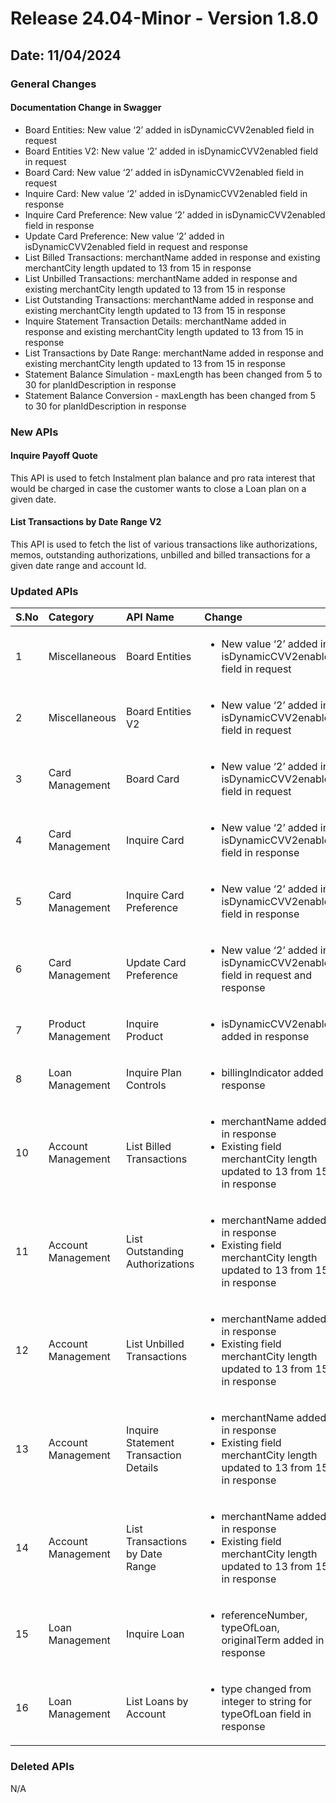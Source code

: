 # Release 24.04-Minor - Version 1.8.0

## Date: 11/04/2024

### General Changes

#### Documentation Change in Swagger

- Board Entities: New value ‘2’ added in isDynamicCVV2enabled field in request
- Board Entities V2: New value ‘2’ added in isDynamicCVV2enabled field in request
- Board Card: New value ‘2’ added in isDynamicCVV2enabled field in request
- Inquire Card: New value ‘2’ added in isDynamicCVV2enabled field in response
- Inquire Card Preference: New value ‘2’ added in isDynamicCVV2enabled field in response
- Update Card Preference: New value ‘2’ added in isDynamicCVV2enabled field in request and response
- List Billed Transactions: merchantName added in response and existing merchantCity length updated to 13 from 15 in response
- List Unbilled Transactions: merchantName added in response and existing merchantCity length updated to 13 from 15 in response
- List Outstanding Transactions: merchantName added in response and existing merchantCity length updated to 13 from 15 in response
- Inquire Statement Transaction Details: merchantName added in response and existing merchantCity length updated to 13 from 15 in response
- List Transactions by Date Range: merchantName added in response and existing merchantCity length updated to 13 from 15 in response
- Statement Balance Simulation - maxLength has been changed from 5 to 30 for planIdDescription in response
- Statement Balance Conversion - maxLength has been changed from 5 to 30 for planIdDescription in response

### New APIs

#### Inquire Payoff Quote

This API is used to fetch Instalment plan balance and pro rata interest that would be charged in case the customer wants to close a Loan plan on a given date.

#### List Transactions by Date Range V2

This API is used to fetch the list of various transactions like authorizations, memos, outstanding authorizations, unbilled and billed transactions for a given date range and account Id.

### Updated APIs

| S.No |  Category | API Name |  Change |
| :---  | :------- |  :------ | :------- |
| 1 | Miscellaneous | Board Entities | <ul> <li> New value ‘2’ added in isDynamicCVV2enabled field in request |
| 2 | Miscellaneous | Board Entities V2 | <ul> <li> New value ‘2’ added in isDynamicCVV2enabled field in request |
| 3 | Card Management | Board Card | <ul> <li> New value ‘2’ added in isDynamicCVV2enabled field in request |
| 4 | Card Management | Inquire Card | <ul> <li> New value ‘2’ added in isDynamicCVV2enabled field in response |
| 5 | Card Management | Inquire Card Preference | <ul> <li> New value ‘2’ added in isDynamicCVV2enabled field in response |
| 6 | Card Management | Update Card Preference | <ul> <li> New value ‘2’ added in isDynamicCVV2enabled field in request and response|
| 7 | Product Management | Inquire Product | <ul> <li> isDynamicCVV2enabled added in response |
| 8 | Loan Management | Inquire Plan Controls | <ul> <li> billingIndicator added in response |
| 10 | Account Management | List Billed Transactions | <ul> <li> merchantName added in response </li> <li> Existing field merchantCity length updated to 13 from 15 in response |
| 11 | Account Management | List Outstanding Authorizations | <ul> <li> merchantName added in response </li> <li> Existing field merchantCity length updated to 13 from 15 in response |
| 12 | Account Management | List Unbilled Transactions | <ul> <li> merchantName added in response </li> <li> Existing field merchantCity length updated to 13 from 15 in response |
| 13 | Account Management | Inquire Statement Transaction Details | <ul> <li> merchantName added in response </li> <li> Existing field merchantCity length updated to 13 from 15 in response |
| 14 | Account Management | List Transactions by Date Range | <ul> <li> merchantName added in response </li> <li> Existing field merchantCity length updated to 13 from 15 in response |
| 15 | Loan Management | Inquire Loan | <ul> <li> referenceNumber, typeOfLoan, originalTerm added in response |
| 16 | Loan Management | List Loans by Account | <ul> <li> type changed from integer to string for typeOfLoan field in response |

### Deleted APIs

N/A
